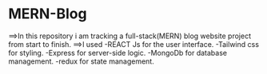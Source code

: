 # MERN-Blog

==>In this repository i am tracking a full-stack(MERN) blog website project from start to finish.
==>I used -REACT Js for the user interface.
          -Tailwind css for styling.
          -Express for server-side logic.
          -MongoDb for database management.
          -redux for state management.
